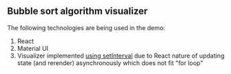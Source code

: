 ## Bubble sort algorithm visualizer
The following technologies are being used in the demo:
1. React
2. Material UI 
3. Visualizer implemented [using setInterval](https://stackoverflow.com/questions/36299174/setinterval-in-a-react-app)
due to React nature of updating state (and rerender) asynchronously which does not fit "for loop"

 